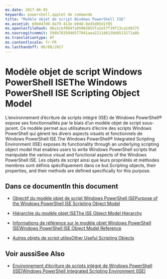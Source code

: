```yaml
---
ms.date: 2017-06-05
keywords: powershell,applet de commande
title: "Modèle objet de script Windows PowerShell ISE"
ms.assetid: 69b047d0-da79-413e-b948-8e45d05d1f85
ms.openlocfilehash: 86a1cbf004fa95003855fa2e57f39f13ca1d9375
ms.sourcegitcommit: 598b7835046577841aea2211d613bb8513271a8b
ms.translationtype: HT
ms.contentlocale: fr-FR
ms.lasthandoff: 06/08/2017
---
```

# <a name="the-windows-powershell-ise-scripting-object-model"></a><span data-ttu-id="63cc0-103">Modèle objet de script Windows PowerShell ISE</span><span class="sxs-lookup"><span data-stu-id="63cc0-103">The Windows PowerShell ISE Scripting Object Model</span></span>
  <span data-ttu-id="63cc0-104">L’environnement d’écriture de scripts intégré (ISE) de Windows PowerShell® expose ses fonctionnalités par le biais d’un modèle objet de script sous-jacent. Ce modèle permet aux utilisateurs d’écrire des scripts Windows PowerShell qui gèrent les divers aspects visuels et fonctionnels de Windows PowerShell ISE.</span><span class="sxs-lookup"><span data-stu-id="63cc0-104">The Windows PowerShell® Integrated Scripting Environment (ISE) exposes its functionality through an underlying scripting object model that enables users to write Windows PowerShell scripts that manipulate the various visual and functional aspects of the Windows PowerShell ISE.</span></span> <span data-ttu-id="63cc0-105">Les objets de script ainsi que leurs propriétés et méthodes membres sont définis spécifiquement dans ce but.</span><span class="sxs-lookup"><span data-stu-id="63cc0-105">Scripting objects, their properties, and their methods are defined specifically for this purpose.</span></span>

## <a name="in-this-document"></a><span data-ttu-id="63cc0-106">Dans ce document</span><span class="sxs-lookup"><span data-stu-id="63cc0-106">In this document</span></span>

-   [<span data-ttu-id="63cc0-107">Objectif du modèle objet de script Windows PowerShell ISE</span><span class="sxs-lookup"><span data-stu-id="63cc0-107">Purpose of the Windows PowerShell ISE Scripting Object Model</span></span>](Purpose-of-the-Windows-PowerShell-ISE-Scripting-Object-Model.md)

-   [<span data-ttu-id="63cc0-108">Hiérarchie du modèle objet ISE</span><span class="sxs-lookup"><span data-stu-id="63cc0-108">The ISE Object Model Hierarchy</span></span>](The-ISE-Object-Model-Hierarchy.md)

-   [<span data-ttu-id="63cc0-109">Informations de référence sur le modèle objet Windows PowerShell ISE</span><span class="sxs-lookup"><span data-stu-id="63cc0-109">Windows PowerShell ISE Object Model Reference</span></span>](Windows-PowerShell-ISE-Object-Model-Reference.md)

-   [<span data-ttu-id="63cc0-110">Autres objets de script utiles</span><span class="sxs-lookup"><span data-stu-id="63cc0-110">Other Useful Scripting Objects</span></span>](../../getting-started/cookbooks/Other-Useful-Scripting-Objects.md)

## <a name="see-also"></a><span data-ttu-id="63cc0-111">Voir aussi</span><span class="sxs-lookup"><span data-stu-id="63cc0-111">See Also</span></span>
- [<span data-ttu-id="63cc0-112">Environnement d’écriture de scripts intégré de Windows PowerShell &#40;ISE&#41;</span><span class="sxs-lookup"><span data-stu-id="63cc0-112">Windows PowerShell Integrated Scripting Environment &#40;ISE&#41;</span></span>](../../getting-started/fundamental/Windows-PowerShell-Integrated-Scripting-Environment--ISE-.md)

  
